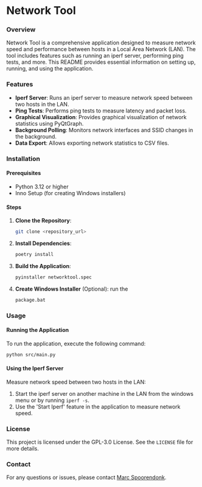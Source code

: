 # Network Tool

### Overview

Network Tool is a comprehensive application designed to measure network speed and performance between hosts in a Local Area Network (LAN). The tool includes features such as running an iperf server, performing ping tests, and more. This README provides essential information on setting up, running, and using the application.

### Features

- **Iperf Server**: Runs an iperf server to measure network speed between two hosts in the LAN.
- **Ping Tests**: Performs ping tests to measure latency and packet loss.
- **Graphical Visualization**: Provides graphical visualization of network statistics using PyQtGraph.
- **Background Polling**: Monitors network interfaces and SSID changes in the background.
- **Data Export**: Allows exporting network statistics to CSV files.

### Installation

#### Prerequisites

- Python 3.12 or higher
- Inno Setup (for creating Windows installers)

#### Steps

1. **Clone the Repository**:
   ```sh
   git clone <repository_url>
   ```

2. **Install Dependencies**:
   ```sh
   poetry install
   ```

3. **Build the Application**:
   ```sh
   pyinstaller networktool.spec
   ```

4. **Create Windows Installer** (Optional):
   run the 
   ```sh
   package.bat
   ```

### Usage

#### Running the Application

To run the application, execute the following command:
```sh
python src/main.py
```

#### Using the Iperf Server

Measure network speed between two hosts in the LAN:

1. Start the iperf server on another machine in the LAN from the windows menu or by running ```iperf -s```.
2. Use the 'Start Iperf' feature in the application to measure network speed.

### License

This project is licensed under the GPL-3.0 License. See the `LICENSE` file for more details.

### Contact

For any questions or issues, please contact [Marc Spoorendonk](mailto:marc@spoorendonk.com).

